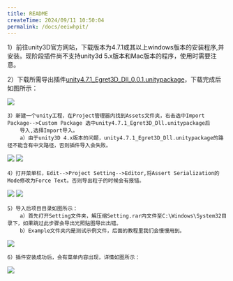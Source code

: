 ```yaml
---
title: README
createTime: 2024/09/11 10:50:04
permalink: /docs/eeiwhpit/
---
```



1）前往unity3D官方网站，下载版本为4.7.1或其以上windows版本的安装程序,并安装。现阶段插件尚不支持unity3d 5.x版本和Mac版本的程序，使用时需要注意。

2）下载所需导出插件[unity4.7.1_Egret3D_Dll_0.0.1.unitypackage](https://cdn.www.egret.com/20170204/589543c431dc6.zip)，下载完成后如图所示：

![](Img_1.png)

	3）新建一个unity工程，在Project管理器内找到Assets文件夹，右击选中Import Package-->Custom Package 选中unity4.7.1_Egret3D_Dll.unitypackage后
		导入,选择Import导入。
		a）由于unity3D 4.x版本的问题，unity4.7.1_Egret3D_Dll.unitypackage的路径不能含有中文路径，否则插件导入会失败。

![](Img_2.gif)
![](Img_3.png)

	4）打开菜单栏，Edit-->Project Setting-->Editor,将Assert Serialization的Mode修改为Force Text。否则导出粒子的时候会有报错。

![](Img_6.png)
![](Img_7.png)

	5）导入后项目目录如图所示：
		a）首先打开Setting文件夹，解压缩Setting.rar内文件至C:\Windows\System32目录下，如果跳过此步骤会导出光照贴图导出出错。
		b）Example文件夹内是测试示例文件，后面的教程里我们会慢慢用到。

![](Img_4.png)

	6）插件安装成功后，会有菜单内容出现，详情如图所示：

![](Img_5.gif)  
